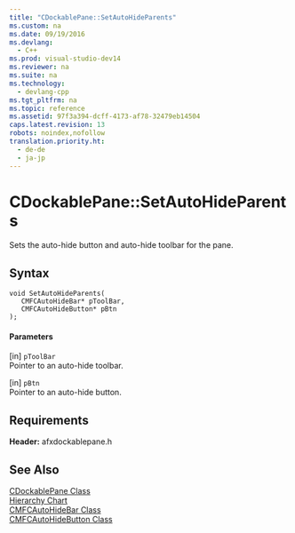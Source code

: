 ```yaml
---
title: "CDockablePane::SetAutoHideParents"
ms.custom: na
ms.date: 09/19/2016
ms.devlang: 
  - C++
ms.prod: visual-studio-dev14
ms.reviewer: na
ms.suite: na
ms.technology: 
  - devlang-cpp
ms.tgt_pltfrm: na
ms.topic: reference
ms.assetid: 97f3a394-dcff-4173-af78-32479eb14504
caps.latest.revision: 13
robots: noindex,nofollow
translation.priority.ht: 
  - de-de
  - ja-jp
---
```

# CDockablePane::SetAutoHideParents
Sets the auto-hide button and auto-hide toolbar for the pane.  
  
## Syntax  
  
```  
void SetAutoHideParents(  
   CMFCAutoHideBar* pToolBar,  
   CMFCAutoHideButton* pBtn  
);  
```  
  
#### Parameters  
 [in] `pToolBar`  
 Pointer to an auto-hide toolbar.  
  
 [in] `pBtn`  
 Pointer to an auto-hide button.  
  
## Requirements  
 **Header:** afxdockablepane.h  
  
## See Also  
 [CDockablePane Class](../vs140/CDockablePane-Class.md)   
 [Hierarchy Chart](../vs140/Hierarchy-Chart.md)   
 [CMFCAutoHideBar Class](../vs140/CMFCAutoHideBar-Class.md)   
 [CMFCAutoHideButton Class](../vs140/CMFCAutoHideButton-Class.md)